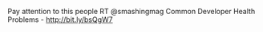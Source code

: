 <!--
id: 939429790
link: http://kevinisom.info/post/939429790/pay-attention-to-this-people-rt-smashingmag
slug: pay-attention-to-this-people-rt-smashingmag
date: Thu Aug 12 2010 12:08:36 GMT+1200 (NZST)
raw: {"blog_name":"kevinisom","id":939429790,"post_url":"http://kevinisom.info/post/939429790/pay-attention-to-this-people-rt-smashingmag","slug":"pay-attention-to-this-people-rt-smashingmag","type":"text","date":"2010-08-12 00:08:36 GMT","timestamp":1281571716,"state":"published","format":"html","reblog_key":"vquB03UP","tags":[],"short_url":"http://tmblr.co/Zw68Yyt-e_U","highlighted":[],"feed_item":"http://twitter.com/kev_nz/statuses/20922989215","from_feed_id":"650289","note_count":0,"title":null,"body":"<p>Pay attention to this people RT @smashingmag Common Developer Health Problems - <a href=\"http://bit.ly/bsQgW7\" target=\"_blank\">http://bit.ly/bsQgW7</a></p>"}
publish: 2010-08-012
tags: 
title: null
-->


Pay attention to this people RT @smashingmag Common Developer Health
Problems - <http://bit.ly/bsQgW7>


